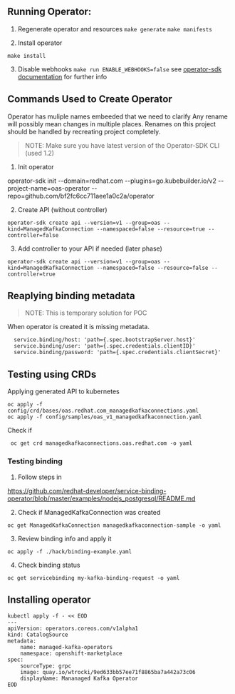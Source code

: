 ## Running Operator:

1. Regenerate operator and resources
   `make generate`
   `make manifests`
  
2. Install operator

  `make install`

3. Disable webhooks `make run ENABLE_WEBHOOKS=false`
see [operator-sdk documentation](https://sdk.operatorframework.io/docs/building-operators/golang/tutorial/) for further info

## Commands Used to Create Operator

Operator has muliple names embeeded that we need to clarify
Any rename will possibly mean changes in multiple places.
Renames on this project should be handled by recreating project completely.


> NOTE: Make sure you have latest version of the Operator-SDK CLI (used 1.2)

1. Init operator

operator-sdk init --domain=redhat.com --plugins=go.kubebuilder.io/v2 --project-name=oas-operator --repo=github.com/bf2fc6cc711aee1a0c2a/operator

2. Create API (without controller)
```
operator-sdk create api --version=v1 --group=oas --kind=ManagedKafkaConnection --namespaced=false --resource=true --controller=false
```

3. Add controller to your API if needed (later phase)

```
operator-sdk create api --version=v1 --group=oas --kind=ManagedKafkaConnection --namespaced=false --resource=false --controller=true
```

## Reaplying binding metadata

> NOTE: This is temporary solution for POC

When operator is created it is missing metadata.

```
  service.binding/host: 'path={.spec.bootstrapServer.host}'
  service.binding/user: 'path={.spec.credentials.clientID}'
  service.binding/password: 'path={.spec.credentials.clientSecret}'
```

## Testing using CRDs

Applying generated API to kubernetes

```
oc apply -f config/crd/bases/oas.redhat.com_managedkafkaconnections.yaml 
oc apply -f config/samples/oas_v1_managedkafkaconnection.yaml 
```

Check if 

```
 oc get crd managedkafkaconnections.oas.redhat.com -o yaml
```

### Testing binding

1. Follow steps in

https://github.com/redhat-developer/service-binding-operator/blob/master/examples/nodejs_postgresql/README.md

2. Check if ManagedKafkaConnection was created
```
oc get ManagedKafkaConnection managedkafkaconnection-sample -o yaml
```

3. Review binding info and apply it
```
oc apply -f ./hack/binding-example.yaml
```

4. Check binding status
```
oc get servicebinding my-kafka-binding-request -o yaml
```


## Installing operator

```
kubectl apply -f - << EOD
---
apiVersion: operators.coreos.com/v1alpha1
kind: CatalogSource
metadata:
    name: managed-kafka-operators
    namespace: openshift-marketplace
spec:
    sourceType: grpc
    image: quay.io/wtrocki/9ed633bb57ee71f8865ba7a442a73c06
    displayName: Mananaged Kafka Operator
EOD
```